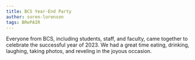 ```yaml
---
title: BCS Year-End Party
author: soren-lorenson
tags: BRePAIR
---
```


Everyone from BCS, including students, staff, and faculty, came together to celebrate the successful year of 2023. We had a great time eating, drinking, laughing, taking photos, and reveling in the joyous occasion.



